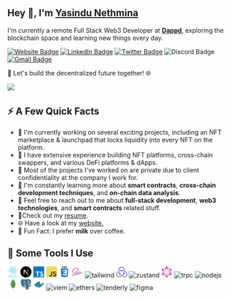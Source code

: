 <h2>Hey 👋, I'm <a href="https://www.yasindu.me">Yasindu Nethmina</a></h2>  <p> I'm currently a remote Full Stack Web3 Developer at <strong><a href="https://dappd.net">Dappd</a></strong>, exploring the blockchain space and learning new things every day. </p>  <p> <a href="https://www.yasindu.me"><img src="https://img.shields.io/badge/-yasindu.me-4E69C8?style=flat-square&amp;labelColor=4E69C8&amp;logo=Firefox&amp;link=https://www.yasindu.me" alt="Website Badge"/></a>  <a href="https://www.linkedin.com/in/yasinduneth/"><img src="https://img.shields.io/badge/-@yasindunethmina-0077B5?style=flat-square&amp;labelColor=0077B5&amp;logo=LinkedIn&amp;link=https://www.linkedin.com/in/yasinduneth/" alt="LinkedIn Badge"/></a> <a href="https://twitter.com/yasinduneth"><img src="https://img.shields.io/badge/-@yasinduneth-FFF?style=flat-square&amp;labelColor=FFF&amp;logo=Twitter&amp;link=https://twitter.com/yasinduneth" alt="Twitter Badge"/></a> <img src="https://img.shields.io/badge/-zerodeathzz-313338?style=flat-square&amp;labelColor=313338&amp;logo=Discord&amp;link=mailto:zerodeathzz" alt="Discord Badge"/> <a href="mailto:yasindunethmina1938096@gmail.com"><img src="https://img.shields.io/badge/-@yasindunethmina1938096@gmail.com-0A0A0A?style=flat-square&amp;labelColor=0A0A0A&amp;logo=Gmail&amp;link=mailto:yasindunethmina1938096@gmail.com" alt="Gmail Badge"/></a>

<p>🚀 Let's build the decentralized future together! 🌐</p>

<img src="https://media1.giphy.com/media/v1.Y2lkPTc5MGI3NjExaHdmMTBxdmYwZ3g0NHR6NWpyMmZwaXB1YnJjd2t1ODdiaGk4NzMzaCZlcD12MV9pbnRlcm5hbF9naWZfYnlfaWQmY3Q9Zw/nxixvW5krNTKLVOKDp/giphy.gif"
/>

<h2>⚡️ A Few Quick Facts</h2>
<ul>
  <li>🔭 I'm currently working on several exciting projects, including an NFT marketplace & launchpad that locks liquidity into every NFT on the platform.</li>
  <li>💼 I have extensive experience building NFT platforms, cross-chain swappers, and various DeFi platforms & dApps.</li>
  <li>🔐 Most of the projects I've worked on are private due to client confidentiality at the company I work for.</li>
  <li>🌱 I'm constantly learning more about <strong>smart contracts</strong>, <strong>cross-chain development techniques</strong>, and <strong>on-chain data analysis</strong>.</li>
  <li>💬 Feel free to reach out to me about <strong>full-stack development</strong>, <strong>web3 technologies</strong>, and <strong>smart contracts</strong> related stuff.</li>
  <li>📙Check out my <a href="https://drive.google.com/file/d/1cHtP2WlLKKQ80gU1j1s7qrgeEABOrwF2/view?usp=sharing">resume</a>.</li>
  <li>🌐 Have a look at my <a href="https://yasindu.me">website.</a>
  <li>🥛 Fun Fact: I prefer <strong>milk</strong> over coffee.</li>
</ul>

<h2>🚀 Some Tools I Use</h2>

<p align="left">
  <img
    src="https://raw.githubusercontent.com/devicons/devicon/master/icons/react/react-original-wordmark.svg"
    alt="react"
    width="25"
    height="25"
  />
  <img
    src="https://raw.githubusercontent.com/devicons/devicon/master/icons/nextjs/nextjs-original.svg"
    alt="nextjs"
    width="25"
    height="25"
  />
  <img
    src="https://raw.githubusercontent.com/devicons/devicon/master/icons/typescript/typescript-original.svg"
    alt="typescript"
    width="25"
    height="25"
  />
  <img
    src="https://raw.githubusercontent.com/devicons/devicon/master/icons/javascript/javascript-original.svg"
    alt="javascript"
    width="25"
    height="25"
  />
  <img
    src="https://raw.githubusercontent.com/devicons/devicon/master/icons/css3/css3-original-wordmark.svg"
    alt="css3"
    width="25"
    height="25"
  />
  <img
    src="https://raw.githubusercontent.com/devicons/devicon/master/icons/sass/sass-original.svg"
    alt="sass"
    width="25"
    height="25"
  />
  <img
    src="https://www.vectorlogo.zone/logos/tailwindcss/tailwindcss-icon.svg"
    alt="tailwind"
    width="25"
    height="25"
  />
  <img
    src="https://raw.githubusercontent.com/devicons/devicon/master/icons/redux/redux-original.svg"
    alt="redux"
    width="25"
    height="25"
  />
  <img
    src="https://repository-images.githubusercontent.com/180328715/fca49300-e7f1-11ea-9f51-cfd949b31560"
    alt="zustand"
    width="35"
    height="25"
  />
  <img
    src="https://raw.githubusercontent.com/devicons/devicon/master/icons/graphql/graphql-plain.svg"
    alt="graphql"
    width="25"
    height="25"
  />
  <img
    src="https://avatars.githubusercontent.com/u/78011399?s=200&v=4"
    alt="trpc"
    width="25"
    height="25"
  />
  <img
    src="https://cdn.iconscout.com/icon/free/png-256/free-node-js-1174925.png?f=webp"
    alt="nodejs"
    width="25"
    height="25"
  />
  <img
    src="https://raw.githubusercontent.com/devicons/devicon/master/icons/mongodb/mongodb-original.svg"
    alt="mongodb"
    width="25"
    height="25"
  />
  <img
    src="https://raw.githubusercontent.com/devicons/devicon/master/icons/postgresql/postgresql-original.svg"
    alt="postgresql"
    width="25"
    height="25"
  />
  <img
    src="https://raw.githubusercontent.com/devicons/devicon/master/icons/docker/docker-original.svg"
    alt="docker"
    width="25"
    height="25"
  />
    <img
    src="https://viem.sh/logo-light-hug.svg"
    alt="viem"
    width="25"
    height="25"
  />
  <img
    src="https://seeklogo.com/images/E/ethers-logo-D5B86204D8-seeklogo.com.png"
    alt="ethers"
    width="25"
    height="25"
  />
  <img
    src="https://tenderly.co/_next/static/media/tenderly.7b1ed4c8.svg"
    alt="tenderly"
    width="25"
    height="25"
  />
  <img
    src="https://www.vectorlogo.zone/logos/figma/figma-icon.svg"
    alt="figma"
    width="25"
    height="25"
  />
</p>
